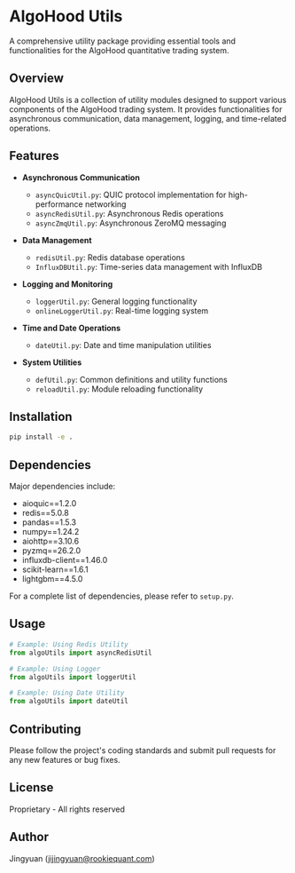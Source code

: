 # AlgoHood Utils

A comprehensive utility package providing essential tools and functionalities for the AlgoHood quantitative trading system.

## Overview

AlgoHood Utils is a collection of utility modules designed to support various components of the AlgoHood trading system. It provides functionalities for asynchronous communication, data management, logging, and time-related operations.

## Features

- **Asynchronous Communication**
  - `asyncQuicUtil.py`: QUIC protocol implementation for high-performance networking
  - `asyncRedisUtil.py`: Asynchronous Redis operations
  - `asyncZmqUtil.py`: Asynchronous ZeroMQ messaging
  
- **Data Management**
  - `redisUtil.py`: Redis database operations
  - `InfluxDBUtil.py`: Time-series data management with InfluxDB
  
- **Logging and Monitoring**
  - `loggerUtil.py`: General logging functionality
  - `onlineLoggerUtil.py`: Real-time logging system
  
- **Time and Date Operations**
  - `dateUtil.py`: Date and time manipulation utilities
  
- **System Utilities**
  - `defUtil.py`: Common definitions and utility functions
  - `reloadUtil.py`: Module reloading functionality

## Installation

```bash
pip install -e .
```

## Dependencies

Major dependencies include:
- aioquic==1.2.0
- redis==5.0.8
- pandas==1.5.3
- numpy==1.24.2
- aiohttp==3.10.6
- pyzmq==26.2.0
- influxdb-client==1.46.0
- scikit-learn==1.6.1
- lightgbm==4.5.0

For a complete list of dependencies, please refer to `setup.py`.

## Usage

```python
# Example: Using Redis Utility
from algoUtils import asyncRedisUtil

# Example: Using Logger
from algoUtils import loggerUtil

# Example: Using Date Utility
from algoUtils import dateUtil
```

## Contributing

Please follow the project's coding standards and submit pull requests for any new features or bug fixes.

## License

Proprietary - All rights reserved

## Author

Jingyuan (jijingyuan@rookiequant.com)
